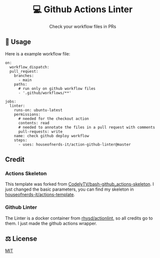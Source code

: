 <h1 align="center">
  💻 Github Actions Linter
</h1>

<p align="center">
    Check your workflow files in PRs
</p>

## 🚀 Usage
Here is a example workflow file:
```
on:
  workflow_dispatch:
  pull_request:
    branches:
      - main
    paths:
      # run only on github workflow files
      - '.github/workflows/**'

jobs:
  linter:
    runs-on: ubuntu-latest
    permissions:
      # needed for the checkout action
      contents: read
      # needed to annotate the files in a pull request with comments
      pull-requests: write
    name: check github deploy workflow
    steps:
      - uses: houseofnerds-it/action-github-linter@master
```


## Credit

### Actions Skeleton
This template was forked from [CodelyTV/bash-github_actions-skeleton](https://github.com/CodelyTV/bash-github_actions-skeleton). I just changed the basic parameters, you can find my skeleton in [houseofnerds-it/actions-template](https://github.com/houseofnerds-it/actions-template).

### Github Linter
The Linter is a docker container from [rhysd/actionlint](https://github.com/rhysd/actionlint), so all credits go to them. I just made the github actions wrapper.

## ⚖️ License
[MIT](LICENSE)
